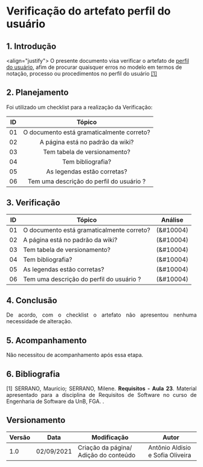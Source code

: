 # Verificação do artefato perfil do usuário


## 1. Introdução
<align="justify">
O presente documento visa verificar o artefato de <a href = "2021.1-FindGlocal/requisitos/perfil_do_usuário/">perfil do usuário</a>, afim de procurar quaisquer erros no modelo em termos de notação, processo ou procedimentos no perfil do usuário <a href="#Bibliografia">[1]</a></p>
</p>

## 2. Planejamento 
<p  align="justify">Foi utilizado um checklist para a realização da Verificação:</p>

<center>

| ID| Tópico |
|:--:|:--:|
| 01 | O documento está gramaticalmente correto? |
| 02 | A página está no padrão da wiki? |
| 03 | Tem tabela de versionamento? |
| 04 | Tem bibliografia? |
| 05 | As legendas estão corretas? |
| 06 | Tem uma descrição do perfil do usuário ? | 
</center>

## 3. Verificação

<center>

| ID| Tópico | Análise |
|:-:|--|:-:|
| 01 | O documento está gramaticalmente correto? | (&#10004) |
| 02 | A página está no padrão da wiki? | (&#10004) |
| 03 | Tem tabela de versionamento? | (&#10004) |
| 04 | Tem bibliografia? | (&#10004) |
| 05 | As legendas estão corretas? | (&#10004) | 
| 06 | Tem uma descrição do perfil do usuário ? | (&#10004) | 


</center>

## 4. Conclusão

<p align="justify">
De acordo, com o checklist o artefato não apresentou nenhuma necessidade de alteração. 
</p>


## 5. Acompanhamento

<p align="justify">
Não necessitou de acompanhamento após essa etapa.
</p>

## 6. Bibliografia <a id="Bibliografia"></a>
<p align = "justify"> [1] SERRANO, Maurício; SERRANO, Milene. <strong>Requisitos - Aula 23</strong>. Material apresentado para a disciplina de Requisitos de Software no curso de Engenharia de Software da UnB, FGA. </a> .</p>


## Versionamento
<center>

| Versão | Data | Modificação | Autor |
|--|--|--|--|
| 1.0 | 02/09/2021 | Criação da página/ Adição do conteúdo | Antônio Aldisio e  Sofia  Oliveira|

</center>
